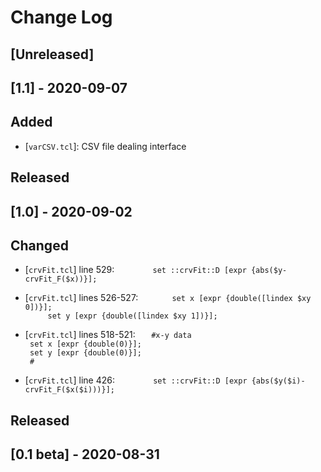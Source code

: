 # Change Log

## [Unreleased]

## [1.1] - 2020-09-07
## Added
- [`varCSV.tcl`]: CSV file dealing interface

## Released
## [1.0] - 2020-09-02
## Changed
- [`crvFit.tcl`] line 529: `		set ::crvFit::D [expr {abs($y-crvFit_F($x))}];`
- [`crvFit.tcl`] lines 526-527: `		set x [expr {double([lindex $xy 0])}];`  
  `		set y [expr {double([lindex $xy 1])}];`
- [`crvFit.tcl`] lines 518-521: `	#x-y data`  
  `	set x [expr {double(0)}];`  
  `	set y [expr {double(0)}];`  
  `	#`

- [`crvFit.tcl`] line 426: `		set ::crvFit::D [expr {abs($y($i)-crvFit_F($x($i)))}];`

## Released
## [0.1 beta] - 2020-08-31
